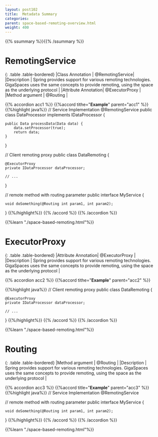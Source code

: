 ```yaml
---
layout: post102
title:  Metadata Summary
categories:
parent: space-based-remoting-overview.html
weight: 400
---
```


{{% ssummary %}}{{% /ssummary %}}


# RemotingService

{: .table .table-bordered}
|Class Annotation    | @RemotingService|
|Description         | Spring provides support for various remoting technologies. GigaSpaces uses the same concepts to provide remoting, using the space as the underlying protocol |
|Attribute Annotation| @ExecutorProxy  |
|Method argument     | @Routing |


{{% accordion acc1 %}}
{{%accord tithe="**Example**" parent="acc1" %}}
{{%highlight java%}}
// Service Implementation
@RemotingService
public class DataProcessor implements IDataProcessor {

    public Data processData(Data data) {
    	data.setProcessor(true);
    	return data;
    }
}

// Client remoting proxy
public class DataRemoting {

    @ExecutorProxy
    private IDataProcessor dataProcessor;

    // ...
}

// remote method with routing parameter
public interface MyService {

    void doSomething(@Routing int param1, int param2);
}
{{%/highlight%}}
{{% /accord %}}
{{% /accordion %}}

{{%learn "./space-based-remoting.html"%}}


# ExecutorProxy

{: .table .table-bordered}
|Attribute Annotation| @ExecutorProxy  |
|Description         | Spring provides support for various remoting technologies. GigaSpaces uses the same concepts to provide remoting, using the space as the underlying protocol |


{{% accordion acc2 %}}
{{%accord tithe="**Example**" parent="acc2" %}}

{{%highlight java%}}
// Client remoting proxy
public class DataRemoting {

    @ExecutorProxy
    private IDataProcessor dataProcessor;

    // ...
}
{{%/highlight%}}
{{% /accord %}}
{{% /accordion %}}

{{%learn "./space-based-remoting.html"%}}


# Routing

{: .table .table-bordered}
|Method argument     | @Routing |
|Description         | Spring provides support for various remoting technologies. GigaSpaces uses the same concepts to provide remoting, using the space as the underlying protocol |



{{% accordion acc3 %}}
{{%accord title="**Example**" parent="acc3" %}}
{{%highlight java%}}
// Service Implementation
@RemotingService

   // remote method with routing parameter
   public interface MyService {

    void doSomething(@Routing int param1, int param2);
}
{{%/highlight%}}
{{% /accord %}}
{{% /accordion %}}

{{%learn "./space-based-remoting.html"%}}